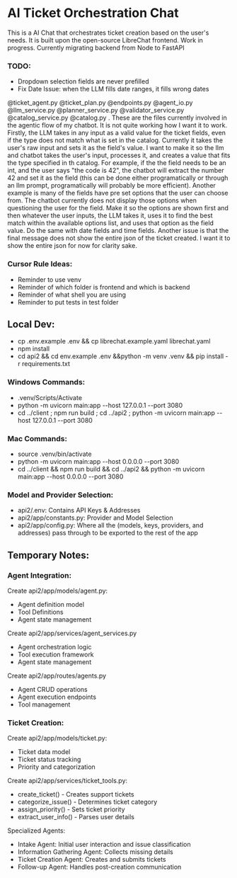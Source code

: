 # AI Ticket Orchestration Chat
This is a AI Chat that orchestrates ticket creation based on the user's needs. It is built upon the open-source LibreChat frontend.
Work in progress. Currently migrating backend from Node to FastAPI

### TODO:
- Dropdown selection fields are never prefilled
- Fix Date Issue: when the LLM fills date ranges, it fills wrong dates

@ticket_agent.py @ticket_plan.py @endpoints.py @agent_io.py @llm_service.py @planner_service.py @validator_service.py @catalog_service.py @catalog.py . These are the files currently involved in the agentic flow of my chatbot. It is not quite working how I want it to work. Firstly, the LLM takes in any input as a valid value for the ticket fields, even if the type does not match what is set in the catalog. Currently it takes the user's raw input and sets it as the field's value. I want to make it so the llm and chatbot takes the user's input, processes it, and creates a value that fits the type specified in th catalog. For example, if the the field needs to be an int, and the user says "the code is 42", the chatbot will extract the number 42 and set it as the field (this can be done either programatically or through an llm prompt, programatically will probably be more efficient). Another example is many of the fields have pre set options that the user can choose from. The chatbot currently does not display those options when questioning the user for the field. Make it so the options are shown first and then whatever the user inputs, the LLM takes it, uses it to find the best match within the available options list, and uses that option as the field value. Do the same with date fields and time fields. Another issue is that the final message does not show the entire json of the ticket created. I want it to show the entire json for now for clarity sake.


### Cursor Rule Ideas:  
- Reminder to use venv  
- Reminder of which folder is frontend and which is backend  
- Reminder of what shell you are using
- Reminder to put tests in test folder

## Local Dev:
- cp .env.example .env && cp librechat.example.yaml librechat.yaml
- npm install
- cd api2 && cd env.example .env &&python -m venv .venv && pip install -r requirements.txt

### Windows Commands:  
- .venv/Scripts/Activate  
- python -m uvicorn main:app --host 127.0.0.1 --port 3080  
- cd ../client ; npm run build ; cd ../api2 ; python -m   uvicorn main:app --host 127.0.0.1 --port 3080  

### Mac Commands:   
- source .venv/bin/activate  
- python -m uvicorn main:app --host 0.0.0.0 --port 3080  
- cd ../client && npm run build && cd ../api2 && python -m uvicorn main:app --host 0.0.0.0 --port 3080  

### Model and Provider Selection:
- api2/.env: Contains API Keys & Addresses
- api2/app/constants.py: Provider and Model Selection
- api2/app/config.py: Where all the (models, keys, providers, and addresses) pass through to be exported to the rest of the app

## Temporary Notes:

### Agent Integration:
Create api2/app/models/agent.py:
- Agent definition model
- Tool Definitions
- Agent state management

Create api2/app/services/agent_services.py
- Agent orchestration logic
- Tool execution framework
- Agent state management

Create api2/app/routes/agents.py
- Agent CRUD operations
- Agent execution endpoints
- Tool management

### Ticket Creation:
Create api2/app/models/ticket.py:
- Ticket data model
- Ticket status tracking
- Priority and categorization

Create api2/app/services/ticket_tools.py:
- create_ticket() - Creates support tickets
- categorize_issue() - Determines ticket category
- assign_priority() - Sets ticket priority
- extract_user_info() - Parses user details

Specialized Agents:
- Intake Agent: Initial user interaction and issue classification
- Information Gathering Agent: Collects missing details
- Ticket Creation Agent: Creates and submits tickets
- Follow-up Agent: Handles post-creation communication